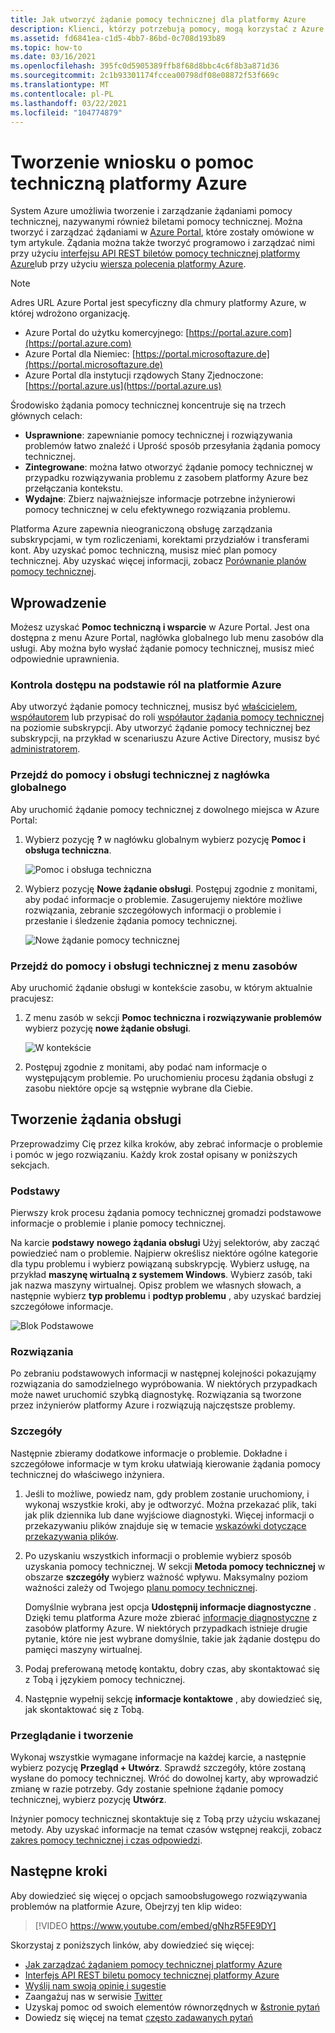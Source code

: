 ```yaml
---
title: Jak utworzyć żądanie pomocy technicznej dla platformy Azure
description: Klienci, którzy potrzebują pomocy, mogą korzystać z Azure Portal, aby znaleźć rozwiązania samoobsługowe i tworzyć żądania pomocy technicznej i zarządzać nimi.
ms.assetid: fd6841ea-c1d5-4bb7-86bd-0c708d193b89
ms.topic: how-to
ms.date: 03/16/2021
ms.openlocfilehash: 395fc0d5905389ffb8f68d8bbc4c6f8b3a871d36
ms.sourcegitcommit: 2c1b93301174fccea00798df08e08872f53f669c
ms.translationtype: MT
ms.contentlocale: pl-PL
ms.lasthandoff: 03/22/2021
ms.locfileid: "104774879"
---
```

# <a name="create-an-azure-support-request"></a>Tworzenie wniosku o pomoc techniczną platformy Azure

System Azure umożliwia tworzenie i zarządzanie żądaniami pomocy technicznej, nazywanymi również biletami pomocy technicznej. Można tworzyć i zarządzać żądaniami w [Azure Portal](https://portal.azure.com), które zostały omówione w tym artykule. Żądania można także tworzyć programowo i zarządzać nimi przy użyciu [interfejsu API REST biletów pomocy technicznej platformy Azure](/rest/api/support)lub przy użyciu [wiersza polecenia platformy Azure](/cli/azure/azure-cli-support-request).

> [!NOTE]
> Adres URL Azure Portal jest specyficzny dla chmury platformy Azure, w której wdrożono organizację.
>
>* Azure Portal do użytku komercyjnego: [https://portal.azure.com](https://portal.azure.com)
>* Azure Portal dla Niemiec: [https://portal.microsoftazure.de](https://portal.microsoftazure.de)
>* Azure Portal dla instytucji rządowych Stany Zjednoczone: [https://portal.azure.us](https://portal.azure.us)

Środowisko żądania pomocy technicznej koncentruje się na trzech głównych celach:

* **Usprawnione**: zapewnianie pomocy technicznej i rozwiązywania problemów łatwo znaleźć i Uprość sposób przesyłania żądania pomocy technicznej.
* **Zintegrowane**: można łatwo otworzyć żądanie pomocy technicznej w przypadku rozwiązywania problemu z zasobem platformy Azure bez przełączania kontekstu.
* **Wydajne**: Zbierz najważniejsze informacje potrzebne inżynierowi pomocy technicznej w celu efektywnego rozwiązania problemu.

Platforma Azure zapewnia nieograniczoną obsługę zarządzania subskrypcjami, w tym rozliczeniami, korektami przydziałów i transferami kont. Aby uzyskać pomoc techniczną, musisz mieć plan pomocy technicznej. Aby uzyskać więcej informacji, zobacz [Porównanie planów pomocy technicznej](https://azure.microsoft.com/support/plans).

## <a name="getting-started"></a>Wprowadzenie

Możesz uzyskać **Pomoc techniczną i wsparcie** w Azure Portal. Jest ona dostępna z menu Azure Portal, nagłówka globalnego lub menu zasobów dla usługi. Aby można było wysłać żądanie pomocy technicznej, musisz mieć odpowiednie uprawnienia.

### <a name="azure-role-based-access-control"></a>Kontrola dostępu na podstawie ról na platformie Azure

Aby utworzyć żądanie pomocy technicznej, musisz być [właścicielem](../../role-based-access-control/built-in-roles.md#owner), [współautorem](../../role-based-access-control/built-in-roles.md#contributor) lub przypisać do roli [współautor żądania pomocy technicznej](../../role-based-access-control/built-in-roles.md#support-request-contributor) na poziomie subskrypcji. Aby utworzyć żądanie pomocy technicznej bez subskrypcji, na przykład w scenariuszu Azure Active Directory, musisz być [administratorem](../../active-directory/roles/permissions-reference.md).

### <a name="go-to-help--support-from-the-global-header"></a>Przejdź do pomocy i obsługi technicznej z nagłówka globalnego

Aby uruchomić żądanie pomocy technicznej z dowolnego miejsca w Azure Portal:

1. Wybierz pozycję **?** w nagłówku globalnym wybierz pozycję **Pomoc i obsługa techniczna**.

   ![Pomoc i obsługa techniczna](./media/how-to-create-azure-support-request/helpandsupportnewlower.png)

1. Wybierz pozycję **Nowe żądanie obsługi**. Postępuj zgodnie z monitami, aby podać informacje o problemie. Zasugerujemy niektóre możliwe rozwiązania, zebranie szczegółowych informacji o problemie i przesłanie i śledzenie żądania pomocy technicznej.

   ![Nowe żądanie pomocy technicznej](./media/how-to-create-azure-support-request/newsupportrequest2lower.png)

### <a name="go-to-help--support-from-a-resource-menu"></a>Przejdź do pomocy i obsługi technicznej z menu zasobów

Aby uruchomić żądanie obsługi w kontekście zasobu, w którym aktualnie pracujesz:

1. Z menu zasób w sekcji **Pomoc techniczna i rozwiązywanie problemów** wybierz pozycję **nowe żądanie obsługi**.

   ![W kontekście](./media/how-to-create-azure-support-request/incontext2lower.png)

1. Postępuj zgodnie z monitami, aby podać nam informacje o występującym problemie. Po uruchomieniu procesu żądania obsługi z zasobu niektóre opcje są wstępnie wybrane dla Ciebie.

## <a name="create-a-support-request"></a>Tworzenie żądania obsługi

Przeprowadzimy Cię przez kilka kroków, aby zebrać informacje o problemie i pomóc w jego rozwiązaniu. Każdy krok został opisany w poniższych sekcjach.

### <a name="basics"></a>Podstawy

Pierwszy krok procesu żądania pomocy technicznej gromadzi podstawowe informacje o problemie i planie pomocy technicznej.

Na karcie **podstawy** **nowego żądania obsługi** Użyj selektorów, aby zacząć powiedzieć nam o problemie. Najpierw określisz niektóre ogólne kategorie dla typu problemu i wybierz powiązaną subskrypcję. Wybierz usługę, na przykład **maszynę wirtualną z systemem Windows**. Wybierz zasób, taki jak nazwa maszyny wirtualnej. Opisz problem we własnych słowach, a następnie wybierz **typ problemu** i **podtyp problemu** , aby uzyskać bardziej szczegółowe informacje.

![Blok Podstawowe](./media/how-to-create-azure-support-request/basics2lower.png)

### <a name="solutions"></a>Rozwiązania

Po zebraniu podstawowych informacji w następnej kolejności pokazująmy rozwiązania do samodzielnego wypróbowania. W niektórych przypadkach może nawet uruchomić szybką diagnostykę. Rozwiązania są tworzone przez inżynierów platformy Azure i rozwiązują najczęstsze problemy.

### <a name="details"></a>Szczegóły

Następnie zbieramy dodatkowe informacje o problemie. Dokładne i szczegółowe informacje w tym kroku ułatwiają kierowanie żądania pomocy technicznej do właściwego inżyniera.

1. Jeśli to możliwe, powiedz nam, gdy problem zostanie uruchomiony, i wykonaj wszystkie kroki, aby je odtworzyć. Można przekazać plik, taki jak plik dziennika lub dane wyjściowe diagnostyki. Więcej informacji o przekazywaniu plików znajduje się w temacie [wskazówki dotyczące przekazywania plików](how-to-manage-azure-support-request.md#file-upload-guidelines).

1. Po uzyskaniu wszystkich informacji o problemie wybierz sposób uzyskania pomocy technicznej. W sekcji **Metoda pomocy technicznej** w obszarze **szczegóły** wybierz ważność wpływu. Maksymalny poziom ważności zależy od Twojego [planu pomocy technicznej](https://azure.microsoft.com/support/plans).

    Domyślnie wybrana jest opcja **Udostępnij informacje diagnostyczne** . Dzięki temu platforma Azure może zbierać [informacje diagnostyczne](https://azure.microsoft.com/support/legal/support-diagnostic-information-collection/) z zasobów platformy Azure. W niektórych przypadkach istnieje drugie pytanie, które nie jest wybrane domyślnie, takie jak żądanie dostępu do pamięci maszyny wirtualnej.

1. Podaj preferowaną metodę kontaktu, dobry czas, aby skontaktować się z Tobą i językiem pomocy technicznej.

1. Następnie wypełnij sekcję **informacje kontaktowe** , aby dowiedzieć się, jak skontaktować się z Tobą.

### <a name="review--create"></a>Przeglądanie i tworzenie

Wykonaj wszystkie wymagane informacje na każdej karcie, a następnie wybierz pozycję **Przegląd + Utwórz**. Sprawdź szczegóły, które zostaną wysłane do pomocy technicznej. Wróć do dowolnej karty, aby wprowadzić zmianę w razie potrzeby. Gdy zostanie spełnione żądanie pomocy technicznej, wybierz pozycję **Utwórz**.

Inżynier pomocy technicznej skontaktuje się z Tobą przy użyciu wskazanej metody. Aby uzyskać informacje na temat czasów wstępnej reakcji, zobacz [zakres pomocy technicznej i czas odpowiedzi](https://azure.microsoft.com/support/plans/response/).


## <a name="next-steps"></a>Następne kroki

Aby dowiedzieć się więcej o opcjach samoobsługowego rozwiązywania problemów na platformie Azure, Obejrzyj ten klip wideo:

> [!VIDEO https://www.youtube.com/embed/gNhzR5FE9DY]

Skorzystaj z poniższych linków, aby dowiedzieć się więcej:

* [Jak zarządzać żądaniem pomocy technicznej platformy Azure](how-to-manage-azure-support-request.md)
* [Interfejs API REST biletu pomocy technicznej platformy Azure](/rest/api/support)
* [Wyślij nam swoją opinię i sugestie](https://feedback.azure.com/forums/266794-support-feedback)
* Zaangażuj nas w serwisie [Twitter](https://twitter.com/azuresupport)
* Uzyskaj pomoc od swoich elementów równorzędnych w [&stronie pytań](/answers/products/azure)
* Dowiedz się więcej na temat [często zadawanych pytań](https://azure.microsoft.com/support/faq)